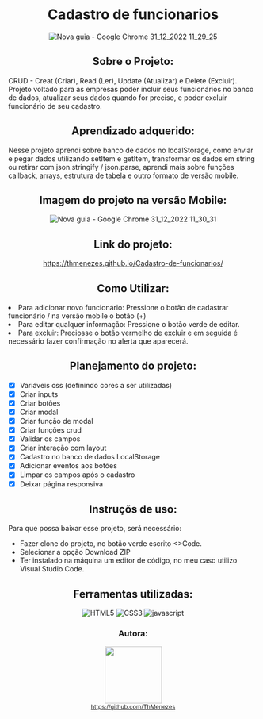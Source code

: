 <div align="center">

# Cadastro de funcionarios

![Nova guia - Google Chrome 31_12_2022 11_29_25](https://user-images.githubusercontent.com/109250801/210140606-a6c05755-adf0-416b-8aea-9e1ec867c18a.png)

</div>

<div align="center">

## Sobre o Projeto:

</div>

CRUD - Creat (Criar), Read (Ler), Update (Atualizar) e Delete (Excluir). Projeto voltado para as empresas poder incluir seus funcionários no banco de dados, atualizar seus dados quando for preciso, e poder excluir funcionário de seu cadastro.

<div align="center">

## Aprendizado adquerido:

</div>

Nesse projeto aprendi sobre banco de dados no localStorage, como enviar e pegar dados utilizando setItem e getItem, transformar os dados em string ou retirar com json.stringify / json.parse, aprendi mais sobre funções callback, arrays, estrutura de tabela e outro formato de versão mobile.

<div align="center">

## Imagem do projeto na versão Mobile:

![Nova guia - Google Chrome 31_12_2022 11_30_31](https://user-images.githubusercontent.com/109250801/210140651-c9f18ffc-1ea7-41de-bf30-d006cb68dbd1.png)

</div>

<div align="center">

## Link do projeto:

https://thmenezes.github.io/Cadastro-de-funcionarios/

</div>

<div align="center">

## Como Utilizar:

</div>

<li>Para adicionar novo funcionário: Pressione o botão de cadastrar funcionário / na versão mobile o botão (+)</li>
<li>Para editar qualquer informação: Pressione o botão verde de editar.</li>
<li>Para excluir: Preciosse o botão vermelho de excluir e em seguida é necessário fazer confirmação no alerta que aparecerá.</li>

<div align="center">

## Planejamento do projeto:

</div>

- [x] Variáveis css (definindo cores a ser utilizadas)
- [x] Criar inputs 
- [x] Criar botões
- [x] Criar modal
- [x] Criar função de modal
- [x] Criar funções crud
- [x] Validar os campos
- [x] Criar interação com layout
- [x] Cadastro no banco de dados LocalStorage
- [x] Adicionar eventos aos botões
- [x] Limpar os campos após o cadastro
- [x] Deixar página responsiva

<div align="center">

## Instruçõs de uso:

</div>

Para que possa baixar esse projeto, será necessário:
* Fazer clone do projeto, no botão verde escrito <>Code.
* Selecionar a opção Download ZIP 
* Ter instalado na máquina um editor de código, no meu caso utilizo Visual Studio Code.

<div align="center">

## Ferramentas utilizadas:

![HTML5](https://user-images.githubusercontent.com/109250801/201540543-9f1b15fe-c9ad-4df3-838a-a5a37138c311.png)
![CSS3](https://user-images.githubusercontent.com/109250801/201540546-9fa528be-4b05-4424-8e63-a93c2268cd43.png)
![javascript](https://user-images.githubusercontent.com/109250801/206932871-5bdb1ba4-6e4a-496c-b444-d6f32640d078.png)

</div>

<div align="center">

### Autora: 
<img src="https://avatars.githubusercontent.com/u/109250801?v=4" width=115><br><sub> https://github.com/ThMenezes</sub>

</div>


